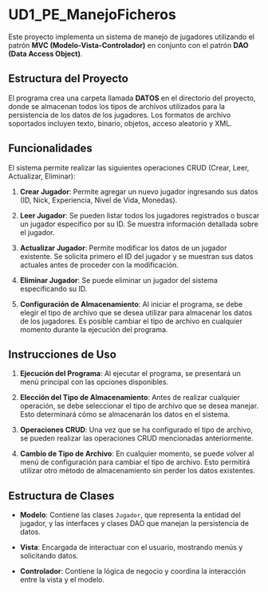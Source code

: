 # UD1_PE_ManejoFicheros

Este proyecto implementa un sistema de manejo de jugadores utilizando el patrón **MVC (Modelo-Vista-Controlador)** en conjunto con el patrón **DAO (Data Access Object)**. 

## Estructura del Proyecto

El programa crea una carpeta llamada **DATOS** en el directorio del proyecto, donde se almacenan todos los tipos de archivos utilizados para la persistencia de los datos de los jugadores. Los formatos de archivo soportados incluyen texto, binario, objetos, acceso aleatorio y XML.

## Funcionalidades

El sistema permite realizar las siguientes operaciones CRUD (Crear, Leer, Actualizar, Eliminar):

1. **Crear Jugador**: Permite agregar un nuevo jugador ingresando sus datos (ID, Nick, Experiencia, Nivel de Vida, Monedas).
   
2. **Leer Jugador**: Se pueden listar todos los jugadores registrados o buscar un jugador específico por su ID. Se muestra información detallada sobre el jugador.

3. **Actualizar Jugador**: Permite modificar los datos de un jugador existente. Se solicita primero el ID del jugador y se muestran sus datos actuales antes de proceder con la modificación.

4. **Eliminar Jugador**: Se puede eliminar un jugador del sistema especificando su ID.

5. **Configuración de Almacenamiento**: Al iniciar el programa, se debe elegir el tipo de archivo que se desea utilizar para almacenar los datos de los jugadores. Es posible cambiar el tipo de archivo en cualquier momento durante la ejecución del programa.

## Instrucciones de Uso

1. **Ejecución del Programa**: Al ejecutar el programa, se presentará un menú principal con las opciones disponibles. 

2. **Elección del Tipo de Almacenamiento**: Antes de realizar cualquier operación, se debe seleccionar el tipo de archivo que se desea manejar. Esto determinará cómo se almacenarán los datos en el sistema.

3. **Operaciones CRUD**: Una vez que se ha configurado el tipo de archivo, se pueden realizar las operaciones CRUD mencionadas anteriormente.

4. **Cambio de Tipo de Archivo**: En cualquier momento, se puede volver al menú de configuración para cambiar el tipo de archivo. Esto permitirá utilizar otro método de almacenamiento sin perder los datos existentes.


## Estructura de Clases

- **Modelo**: Contiene las clases `Jugador`, que representa la entidad del jugador, y las interfaces y clases DAO que manejan la persistencia de datos.
  
- **Vista**: Encargada de interactuar con el usuario, mostrando menús y solicitando datos.

- **Controlador**: Contiene la lógica de negocio y coordina la interacción entre la vista y el modelo.
